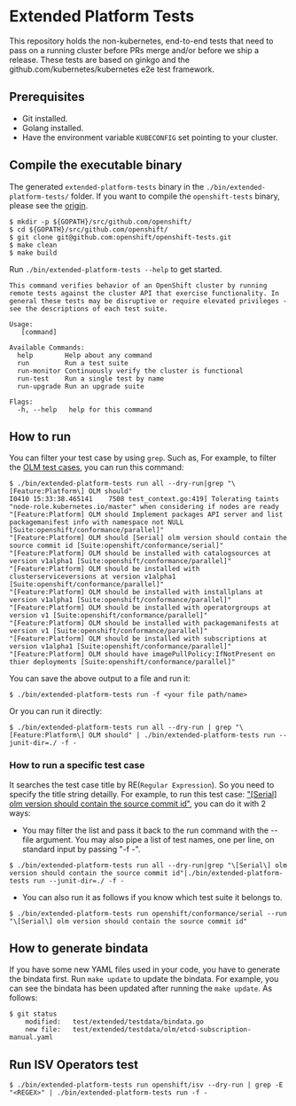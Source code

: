 # Extended Platform Tests

This repository holds the non-kubernetes, end-to-end tests that need to pass on a running
cluster before PRs merge and/or before we ship a release.
These tests are based on ginkgo and the github.com/kubernetes/kubernetes e2e test framework.

Prerequisites
-------------

* Git installed.
* Golang installed.
* Have the environment variable `KUBECONFIG` set pointing to your cluster.

## Compile the executable binary
The generated `extended-platform-tests` binary in the `./bin/extended-platform-tests/` folder.
If you want to compile the `openshift-tests` binary, please see the [origin](https://github.com/openshift/origin).

```console
$ mkdir -p ${GOPATH}/src/github.com/openshift/
$ cd ${GOPATH}/src/github.com/openshift/
$ git clone git@github.com:openshift/openshift-tests.git
$ make clean
$ make build
```

Run `./bin/extended-platform-tests --help` to get started.

```console
This command verifies behavior of an OpenShift cluster by running remote tests against the cluster API that exercise functionality. In general these tests may be disruptive or require elevated privileges - see the descriptions of each test suite.

Usage:
   [command]

Available Commands:
  help        Help about any command
  run         Run a test suite
  run-monitor Continuously verify the cluster is functional
  run-test    Run a single test by name
  run-upgrade Run an upgrade suite

Flags:
  -h, --help   help for this command
```

## How to run

You can filter your test case by using `grep`. Such as, 
For example, to filter the [OLM test cases](https://github.com/openshift/openshift-tests/blob/master/test/extended/operators/olm.go#L21), you can run this command: 

```console
$ ./bin/extended-platform-tests run all --dry-run|grep "\[Feature:Platform\] OLM should"
I0410 15:33:38.465141    7508 test_context.go:419] Tolerating taints "node-role.kubernetes.io/master" when considering if nodes are ready
"[Feature:Platform] OLM should Implement packages API server and list packagemanifest info with namespace not NULL [Suite:openshift/conformance/parallel]"
"[Feature:Platform] OLM should [Serial] olm version should contain the source commit id [Suite:openshift/conformance/serial]"
"[Feature:Platform] OLM should be installed with catalogsources at version v1alpha1 [Suite:openshift/conformance/parallel]"
"[Feature:Platform] OLM should be installed with clusterserviceversions at version v1alpha1 [Suite:openshift/conformance/parallel]"
"[Feature:Platform] OLM should be installed with installplans at version v1alpha1 [Suite:openshift/conformance/parallel]"
"[Feature:Platform] OLM should be installed with operatorgroups at version v1 [Suite:openshift/conformance/parallel]"
"[Feature:Platform] OLM should be installed with packagemanifests at version v1 [Suite:openshift/conformance/parallel]"
"[Feature:Platform] OLM should be installed with subscriptions at version v1alpha1 [Suite:openshift/conformance/parallel]"
"[Feature:Platform] OLM should have imagePullPolicy:IfNotPresent on thier deployments [Suite:openshift/conformance/parallel]"
```

You can save the above output to a file and run it:

```console
$ ./bin/extended-platform-tests run -f <your file path/name>
```

Or you can run it directly:

```console
$ ./bin/extended-platform-tests run all --dry-run | grep "\[Feature:Platform\] OLM should" | ./bin/extended-platform-tests run --junit-dir=./ -f -
```

### How to run a specific test case
It searches the test case title by RE(`Regular Expression`). So you need to specify the title string detailly.
For example, to run this test case: ["[Serial] olm version should contain the source commit id"](https://github.com/openshift/openshift-tests/blob/master/test/extended/operators/olm.go#L117), you can do it with 2 ways:

* You may filter the list and pass it back to the run command with the --file argument. You may also pipe a list of test names, one per line, on standard input by passing "-f -".

```console
$ ./bin/extended-platform-tests run all --dry-run|grep "\[Serial\] olm version should contain the source commit id"|./bin/extended-platform-tests run --junit-dir=./ -f -
```

* You can also run it as follows if you know which test suite it belongs to.

```console
$ ./bin/extended-platform-tests run openshift/conformance/serial --run "\[Serial\] olm version should contain the source commit id"
```

## How to generate bindata
If you have some new YAML files used in your code, you have to generate the bindata first.
Run `make update` to update the bindata. For example, you can see the bindata has been updated after running the `make update`. As follows: 
```console
$ git status
	modified:   test/extended/testdata/bindata.go
	new file:   test/extended/testdata/olm/etcd-subscription-manual.yaml
```

## Run ISV Operators test

```console
$ ./bin/extended-platform-tests run openshift/isv --dry-run | grep -E "<REGEX>" | ./bin/extended-platform-tests run -f -
```
